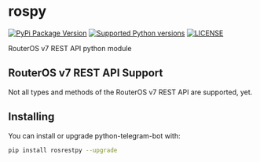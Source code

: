 # rospy

[![PyPi Package Version](https://img.shields.io/pypi/v/rospy)](https://pypi.org/project/rospy/)
[![Supported Python versions](https://img.shields.io/pypi/pyversions/rospy)](https://pypi.org/project/rospy/)
[![LICENSE](https://img.shields.io/github/license/hexatester/rospy)](https://github.com/hexatester/rospy/blob/main/LICENSE)

RouterOS v7 REST API python module

## RouterOS v7 REST API Support

Not all types and methods of the RouterOS v7 REST API are supported, yet.

## Installing

You can install or upgrade python-telegram-bot with:

```bash
pip install rosrestpy --upgrade
```
